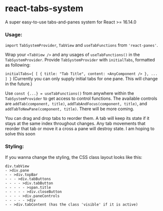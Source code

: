 # react-tabs-system
A super easy-to-use tabs-and-panes system for React >= 16.14.0 
### Usage:

`import` `TabSystemProvider`, `TabView` and `useTabFunctions` from `'react-panes'`.

Wrap your `<TabView />` and any usages of `useTabFunctions()` in the `TabSystemProvider`. Provide `TabSystemProvider` with `initialTabs`, formatted as following:

`initialTabs={ [ { title: "Tab Title", content: <AnyComponent /> }, ... ] }`
(Currently you can only supply initial tabs for one pane. This will change in the future.)

Use `const {...} = useTabFunctions()` from anywhere within the `TabSystemProvider` to get access to control functions. The available controls are `addTab(component, title)`, `addTabAndFocus(component, title)`, and `addTabToNewPane(component, title)`. There will be more coming.

You can drag and drop tabs to reorder them. A tab will keep its state if it stays at the same index throughout changes. Any tab movements that reorder that tab or move it a cross a pane will destroy state. I am hoping to solve this soon

### Styling:
If you wanna change the styling, the CSS class layout looks like this:

`div.tabView`  
`- >div.pane`  
`- - >div.topBar`  
`- - - >div.tabButtons`  
`- - - - >div.tabButton`  
`- - - - - >span.title`  
`- - - - - >div.closeButton`  
`- - - - >div.paneControls`  
`- - - - - >div`  
`- - >div.tabContent (has the class 'visible' if it is active)`  
